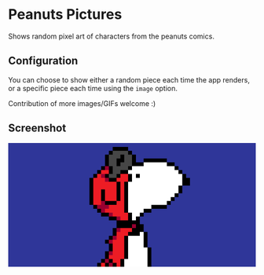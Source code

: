 # Peanuts Pictures

Shows random pixel art of characters from the peanuts comics.

## Configuration

You can choose to show either a random piece each time the app renders, or a specific piece each time using the 
`image` option.

Contribution of more images/GIFs welcome :)

## Screenshot

![peanuts pictures example](screenshot.png)